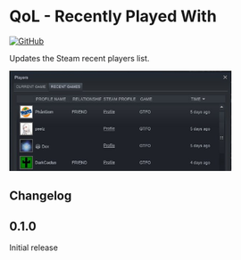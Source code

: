 [//]: # (THIS FILE WAS GENERATED FROM QoL.RecentlyPlayedWith/Templates/README.md)
[//]: # (release: standalone)

# QoL - Recently Played With

[![GitHub](https://img.shields.io/github/license/notpeelz/GTFO-QoLFix?color=green&style=for-the-badge)](https://github.com/notpeelz/GTFO-QoLFix)

Updates the Steam recent players list.

<img height="180" src="../img/steamrecentplayers.jpg">

## Changelog

## 0.1.0

Initial release


